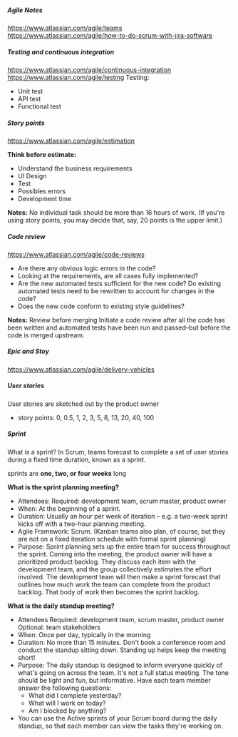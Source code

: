 ##### Agile Notes
https://www.atlassian.com/agile/teams
https://www.atlassian.com/agile/how-to-do-scrum-with-jira-software

##### Testing and continuous integration
https://www.atlassian.com/agile/continuous-integration
https://www.atlassian.com/agile/testing
Testing:
* Unit test
* API test
* Functional test

##### Story points
https://www.atlassian.com/agile/estimation

**Think before estimate:**
* Understand the business requirements
* UI Design
* Test
* Possibles errors
* Development time

**Notes:**
No individual task should be more than 16 hours of work. (If you're using story points, you may decide that, say, 20 points is the upper limit.)

##### Code review
https://www.atlassian.com/agile/code-reviews
* Are there any obvious logic errors in the code?
* Looking at the requirements, are all cases fully implemented?
* Are the new automated tests sufficient for the new code? Do existing automated tests need to be rewritten to account for changes in the code?
* Does the new code conform to existing style guidelines?

**Notes:**
Review before merging
Initiate a code review after all the code has been written and automated tests have been run and passed–but before the code is merged upstream.

##### Epic and Stoy
https://www.atlassian.com/agile/delivery-vehicles

##### User stories
User stories are sketched out by the product owner
* story points: 0, 0.5, 1, 2, 3, 5, 8, 13, 20, 40, 100

##### Sprint
What is a sprint? In Scrum, teams forecast to complete a set of user stories during a fixed time duration, known as a sprint.

sprints are **one, two, or four weeks** long

**What is the sprint planning meeting?**
* Attendees: Required: development team, scrum master, product owner
* When: At the beginning of a sprint.
* Duration: Usually an hour per week of iteration – e.g. a two-week sprint kicks off with a two-hour planning meeting.
* Agile Framework: Scrum. (Kanban teams also plan, of course, but they are not on a fixed iteration schedule with formal sprint planning)
* Purpose: Sprint planning sets up the entire team for success throughout the sprint. Coming into the meeting, the product owner will have a prioritized product backlog. They discuss each item with the development team, and the group collectively estimates the effort involved. The development team will then make a sprint forecast that outlines how much work the team can complete from the product backlog. That body of work then becomes the sprint backlog.


**What is the daily standup meeting?**
* Attendees Required: development team, scrum master, product owner Optional: team stakeholders
* When: Once per day, typically in the morning
* Duration: No more than 15 minutes. Don't book a conference room and conduct the standup sitting down. Standing up helps keep the meeting short!
* Purpose: The daily standup is designed to inform everyone quickly of what's going on across the team. It's not a full status meeting. The tone should be light and fun, but informative. Have each team member answer the following questions:
    * What did I complete yesterday?
    * What will I work on today?
    * Am I blocked by anything?
* You can use the Active sprints of your Scrum board during the daily standup, so that each member can view the tasks they're working on.
